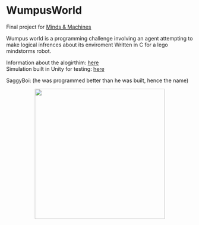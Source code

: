 # WumpusWorld
Final project for [Minds & Machines](http://www.cogsci.rpi.edu/~heuveb/teaching/M&M/WumpusWorld/WumpusWorld.htm)

Wumpus world is a programming challenge involving an agent attempting to make logical infrences about its enviroment
Written in C for a lego mindstorms robot.

Information about the alogirthim: [here](http://shailpatels.me/documents/wumpusWorldAlgo.pdf) <br>
Simulation built in Unity for testing: [here](http://shailpatels.me/wumpusWorld/wumpus.html)

SaggyBoi: (he was programmed better than he was built, hence the name)
<p align="center"><img src = "https://shailpatels.me/images/WW_preview.jpg" height="350px" /></p>
